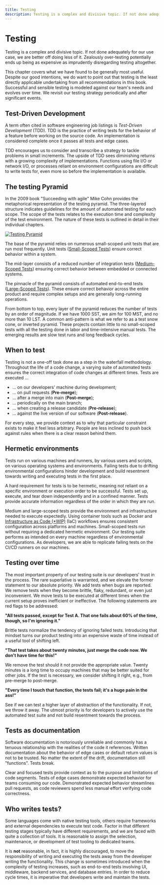 ```yaml
---
title: Testing
description: Testing is a complex and divisive topic. If not done adequately for our use case, we are better off doing less of it. Zealously over-testing potentially ends up being as expensive as imprudently disregarding testing altogether.
---
```


# Testing

Testing is a complex and divisive topic. If not done adequately for our use case, we are better off doing less of it. Zealously over-testing potentially ends up being as expensive as imprudently disregarding testing altogether.

This chapter covers what we have found to be generally most useful. Despite our good intentions, we do want to point out that testing is the least directly applicable undertaking from all recommendations in this book. Successful and sensible testing is modeled against our team's needs and evolves over time. We revisit our testing strategy periodically and after significant events.

## Test-Driven Development

A term often cited in software engineering job listings is *Test-Driven Development* (TDD). TDD is the practice of writing tests for the behavior of a feature before working on the source code. An implementation is considered complete once it passes all tests and edge cases.

TDD encourages us to consider and transcribe a strategy to tackle problems in small increments. The upside of TDD sees diminishing returns with a growing complexity of implementations. Functions using file I/O or network I/O, or processes reliant on environment configurations are difficult to write tests for, even more so before the implementation is available.

## The testing Pyramid

In the 2009 book "Succeeding with agile" Mike Cohn provides the metaphorical representation of the testing pyramid. The three-layered structure indicates guidelines for the amount of automated testing for each scope. The scope of the tests relates to the execution time and complexity of the test environment. The nature of these tests is outlined in detail in their individual chapters.

[![Testing Pyramid](../../../assets/images/book/anatomy-of-a-code-change/testing/testing-pyramid.webp)](../../../assets/images/book/anatomy-of-a-code-change/testing/testing-pyramid.png)

The base of the pyramid relies on numerous small-scoped unit tests that are run most frequently. Unit tests ([Small-Scoped Tests](./small-scoped-tests.md)) ensure correct behavior within a system.

The mid-layer consists of a reduced number of integration tests ([Medium-Scoped Tests](./medium-scoped-tests.md)) ensuring correct behavior between embedded or connected systems.

The pinnacle of the pyramid consists of automated end-to-end tests ([Large-Scoped Tests](./large-scoped-tests.md)). These ensure correct behavior across the entire product and require complex setups and are generally long-running operations.

From bottom to top, every layer of the pyramid reduces the number of tests by an order of magnitude. If we have 1000 SST, we aim for 100 MST, and no more than 10 LST. A common anti-pattern is what we refer to as a test snow cone, or inverted pyramid. These projects contain little to no small-scoped tests with all the testing done in labor and time-intensive manual tests. The emerging results are slow test runs and long feedback cycles.

## When to test

Testing is not a one-off task done as a step in the waterfall methodology. Throughout the life of a code change, a varying suite of automated tests ensures the correct integration of code changes at different times. Tests are executed …

- … on our developers' machine during development;
- … on pull requests (**Pre-merge**);
- … after a merge into main (**Post-merge**);
- … periodically on the main branch;
- … when creating a release candidate (**Pre-release**);
- … against the live version of our software (**Post-release**).

For every step, we provide context as to why that particular constraint exists to make it feel less arbitrary. People are less inclined to push back against rules when there is a clear reason behind them.

## Hermetic environments

Tests run on various machines and runners, by various users and scripts, on various operating systems and environments. Failing tests due to drifting environmental configurations hinder development and build resentment towards writing and executing tests in the first place.

A hard requirement for tests is to be hermetic, meaning not reliant on a specific environment or execution order to be successful. Tests set up, execute, and tear down independently and in a confined manner. Tests provide accurate information regardless of the order in which they are run.

Medium and large-scoped tests provide the environment and infrastructure needed to execute expectedly. Using container tools such as Docker and [Infrastructure as Code (*WIP)]() (IaC) workflows ensures consistent configuration across platforms and machines. Small-scoped tests run without requiring a dedicated hermetic environment. Our testing suite performs as intended on every machine regardless of environmental configurations. As developers, we are able to replicate failing tests on the CI/CD runners on our machines.

## Testing over time

The most important property of our testing suite is our developers' trust in the process. The rare superlative is warranted, and we elevate the former statement to our absolute priority. We add tests when bugs are reported. We remove tests when they become brittle, flaky, redundant, or even just inconvenient. We move tests to be executed at different times when the current setup proves inefficient or ineffective. The following statements are red flags to be addressed:

**"All tests passed, except for Test A. That one fails about 60% of the time, though, so I'm ignoring it."**

Brittle tests normalize the tendency of ignoring failed tests. Introducing that mindset turns our product testing into an expensive waste of time instead of a useful tool of shifting left.

**"That test takes about twenty minutes, just merge the code now. We don't have time for this!"**

We remove the test should it not provide the appropriate value. Twenty minutes is a long time to occupy machines that may be better suited for other jobs. If the test is necessary, we consider shifting it right, e.g., from pre-merge to post-merge.

<!-- vale proselint.Cliches = NO -->
<!-- vale write-good.Cliches = NO -->
<!-- vale alex.ProfanityLikely = NO -->
**"Every time I touch that function, the tests fail; it's a huge pain in the ass!"**
<!-- vale alex.ProfanityLikely = YES -->
<!-- vale write-good.Cliches = YES -->
<!-- vale proselint.Cliches = YES -->

See if we can test a higher layer of abstraction of the functionality. If not, we throw it away. The utmost priority is for developers to actively use the automated test suite and not build resentment towards the process.

## Tests as documentation

Software documentation is notoriously unreliable and commonly has a tenuous relationship with the realities of the code it references. Written documentation about the behavior of edge cases or default return values is not to be trusted. No matter the extent of the drift, documentation still "functions". Tests break.

Clear and focused tests provide context as to the purpose and limitations of code segments. Tests of edge cases demonstrate expected behavior for teams consuming our code. Demonstrated expected behavior streamlines pull requests, as code reviewers spend less manual effort verifying code correctness.

## Who writes tests?

Some languages come with native testing tools, others require frameworks and external dependencies to execute test code. Factor in that different testing stages typically have different requirements, and we are faced with quite a collection of tools. It is reasonable to assign the selection, maintenance, or development of test tooling to dedicated teams.

It is **not** reasonable, in fact, it is highly discouraged, to move the responsibility of writing and executing the tests away from the developer writing the functionality. This change is sometimes introduced when the complexity of testing increases, such as end-to-end tests involving UI, middleware, backend services, and database entries. In order to reduce cycle times, it is imperative that developers write and maintain the tests.
